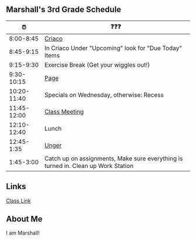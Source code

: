 ## Marshall's 3rd Grade Schedule

| ⏰ | ❓❓❓ |
|---   | ---   |
| 8:00-8:45 | [Criaco](https://classroom.google.com/u/1/c/MTIyNTExMzUwMTY3) |
| 8:45-9:15 | In Criaco Under "Upcoming" look for "Due Today" Items  |
| 9:15-9:30 | Exercise Break (Get your wiggles out!)  |
| 9:30-10:15 | [Page](https://classroom.google.com/u/1/c/MTIyNjc3OTg3NjMz)|
| 10:20-11:40 | Specials on Wednesday, otherwise: Recess |
| 11:45-12:00 | [Class Meeting](https://classroom.google.com/u/1/c/MTIyNTExMzUwMTY3)|
| 12:10-12:40 | Lunch |
| 12:45-1:35 | [Unger](https://classroom.google.com/u/1/c/MTIzMDAyOTc0ODE2) |
| 1:45-3:00 | Catch up on assignments, Make sure everything is turned in. Clean up Work Station |

## Links
[Class Link](https://launchpad.classlink.com/home?setLng=en#myapps)

## About Me
I am Marshall!



